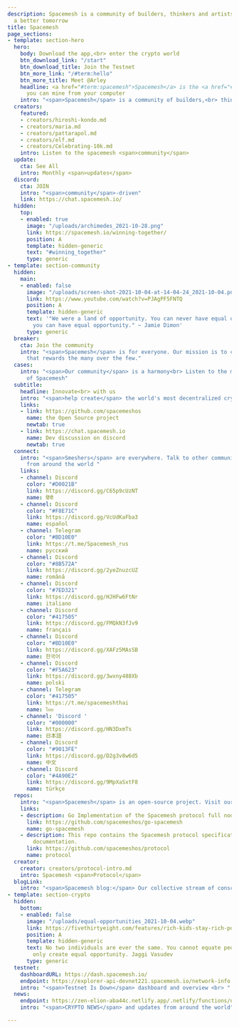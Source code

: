 ```yaml
---
description: Spacemesh is a community of builders, thinkers and artists working towards
  a better tomorrow
title: Spacemesh
page_sections:
- template: section-hero
  hero:
    body: Download the app,<br> enter the crypto world
    btn_download_link: "/start"
    btn_download_title: Join the Testnet
    btn_more_link: "/#term:hello"
    btn_more_title: Meet @Arley
    headline: <a href="#term:spacemesh">Spacemesh</a> is the <a href="#term:crypto">crypto</a>
      you can mine from your computer
    intro: "<span>Spacemesh</span> is a community of builders,<br> thinkers and artists "
  creators:
    featured:
    - creators/hiroshi-kondo.md
    - creators/maria.md
    - creators/pattarapol.md
    - creators/elf.md
    - creators/Celebrating-10k.md
    intro: Listen to the spacemesh <span>community</span>
  update:
    cta: See All
    intro: Monthly <span>updates</span>
  discord:
    cta: JOIN
    intro: "<span>community</span>-driven"
    link: https://chat.spacemesh.io/
  hidden:
    top:
    - enabled: true
      image: "/uploads/archimedes_2021-10-28.png"
      link: https://spacemesh.io/winning-together/
      position: A
      template: hidden-generic
      text: "#winning_together"
      type: generic
- template: section-community
  hidden:
    main:
    - enabled: false
      image: "/uploads/screen-shot-2021-10-04-at-14-04-24_2021-10-04.png"
      link: https://www.youtube.com/watch?v=PJAgPF5FNTQ
      position: A
      template: hidden-generic
      text: '"We were a land of opportunity. You can never have equal outcomes, but
        you can have equal opportunity." ~ Jamie Dimon'
      type: generic
  breaker:
    cta: Join the community
    intro: "<span>Spacemesh</span> is for everyone. Our mission is to create a coin
      that rewards the many over the few."
  cases:
    intro: "<span>Our community</span> is a harmony<br> Listen to the many voices
      of Spacemesh"
  subtitle:
    headline: Innovate<br> with us
    intro: "<span>help create</span> the world's most decentralized cryptocurrency"
    links:
    - link: https://github.com/spacemeshos
      name: the Open Source project
      newtab: true
    - link: https://chat.spacemesh.io
      name: Dev discussion on discord
      newtab: true
  connect:
    intro: "<span>Smeshers</span> are everywhere. Talk to other community members
      from around the world "
    links:
    - channel: Discord
      color: "#D0021B"
      link: https://discord.gg/C65p9cUzNT
      name: हिंदी
    - channel: Discord
      color: "#F8E71C"
      link: https://discord.gg/VcUdKaFba3
      name: español
    - channel: Telegram
      color: "#BD10E0"
      link: https://t.me/Spacemesh_rus
      name: pусский
    - channel: Discord
      color: "#8B572A"
      link: https://discord.gg/2yeZnuzcUZ
      name: română
    - channel: Discord
      color: "#7ED321"
      link: https://discord.gg/HJHFw6FtNr
      name: italiano
    - channel: Discord
      color: "#417505"
      link: https://discord.gg/FMQkN3fJv9
      name: français
    - channel: Discord
      color: "#BD10E0"
      link: https://discord.gg/XAFz5MAsSB
      name: 한국어
    - channel: Discord
      color: "#F5A623"
      link: https://discord.gg/3wxny488Xb
      name: polski
    - channel: Telegram
      color: "#417505"
      link: https://t.me/spacemeshthai
      name: ไทย
    - channel: 'Discord '
      color: "#000000"
      link: https://discord.gg/HN3DxmTs
      name: 日本語
    - channel: Discord
      color: "#9013FE"
      link: https://discord.gg/D2g3v8w6d5
      name: 中文
    - channel: Discord
      color: "#4A90E2"
      link: https://discord.gg/9MpXaSxtF8
      name: türkçe
  repos:
    intro: "<span>Spacemesh</span> is an open-source project. Visit our GitHub"
    links:
    - description: Go Implementation of the Spacemesh protocol full node.
      link: https://github.com/spacemeshos/go-spacemesh
      name: go-spacemesh
    - description: This repo contains the Spacemesh protocol specifications and related
        documentation.
      link: https://github.com/spacemeshos/protocol
      name: protocol
  creator:
    creator: creators/protocol-intro.md
    intro: Spacemesh <span>Protocol</span>
  blogLink:
    intro: "<span>Spacemesh blog:</span> Our collective stream of consciousness"
- template: section-crypto
  hidden:
    bottom:
    - enabled: false
      image: "/uploads/equal-opportunities_2021-10-04.webp"
      link: https://fivethirtyeight.com/features/rich-kids-stay-rich-poor-kids-stay-poor/
      position: A
      template: hidden-generic
      text: No two individuals are ever the same. You cannot equate people. You can
        only create equal opportunity. Jaggi Vasudev
      type: generic
  testnet:
    dashboardURL: https://dash.spacemesh.io/
    endpoint: https://explorer-api-devnet221.spacemesh.io/network-info
    intro: "<span>Testnet Is Down</span> dashboard and overview <br> "
  news:
    endpoint: https://zen-elion-aba44c.netlify.app/.netlify/functions/news
    intro: "<span>CRYPTO NEWS</span> and updates from around the world"

---
```

